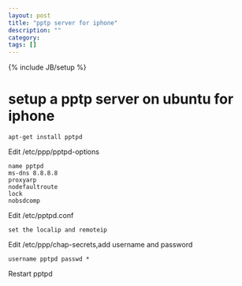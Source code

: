 ```yaml
---
layout: post
title: "pptp server for iphone"
description: ""
category: 
tags: []
---
```

{% include JB/setup %}
# setup a pptp server on ubuntu for iphone

	apt-get install pptpd

Edit /etc/ppp/pptpd-options
	
	name pptpd
	ms-dns 8.8.8.8
	proxyarp
	nodefaultroute
	lock
	nobsdcomp 


Edit /etc/pptpd.conf

	set the localip and remoteip

Edit /etc/ppp/chap-secrets,add username and password 

	username pptpd passwd *

Restart pptpd
